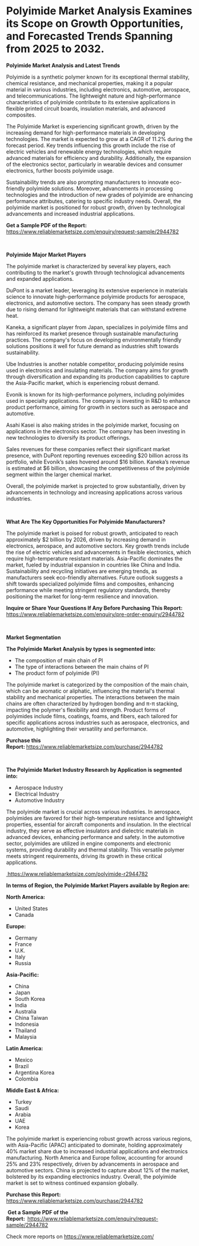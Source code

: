 <p><h1>Polyimide Market Analysis Examines its Scope on Growth Opportunities, and Forecasted Trends Spanning from 2025 to 2032.</h1></p><p><strong>Polyimide Market Analysis and Latest Trends</strong></p>
<p><p>Polyimide is a synthetic polymer known for its exceptional thermal stability, chemical resistance, and mechanical properties, making it a popular material in various industries, including electronics, automotive, aerospace, and telecommunications. The lightweight nature and high-performance characteristics of polyimide contribute to its extensive applications in flexible printed circuit boards, insulation materials, and advanced composites.</p><p>The Polyimide Market is experiencing significant growth, driven by the increasing demand for high-performance materials in developing technologies. The market is expected to grow at a CAGR of 11.2% during the forecast period. Key trends influencing this growth include the rise of electric vehicles and renewable energy technologies, which require advanced materials for efficiency and durability. Additionally, the expansion of the electronics sector, particularly in wearable devices and consumer electronics, further boosts polyimide usage.</p><p>Sustainability trends are also prompting manufacturers to innovate eco-friendly polyimide solutions. Moreover, advancements in processing technologies and the introduction of new grades of polyimide are enhancing performance attributes, catering to specific industry needs. Overall, the polyimide market is positioned for robust growth, driven by technological advancements and increased industrial applications.</p></p>
<p><strong>Get a Sample PDF of the Report:&nbsp;</strong> <a href="https://www.reliablemarketsize.com/enquiry/request-sample/2944782?utm_campaign=2754&utm_medium=2&utm_source=Github&utm_content=ia&utm_term=11032025&utm_id=polyimide">https://www.reliablemarketsize.com/enquiry/request-sample/2944782</a></p>
<p>&nbsp;</p>
<p><strong>Polyimide Major Market Players</strong></p>
<p><p>The polyimide market is characterized by several key players, each contributing to the market's growth through technological advancements and expanded applications. </p><p>DuPont is a market leader, leveraging its extensive experience in materials science to innovate high-performance polyimide products for aerospace, electronics, and automotive sectors. The company has seen steady growth due to rising demand for lightweight materials that can withstand extreme heat.</p><p>Kaneka, a significant player from Japan, specializes in polyimide films and has reinforced its market presence through sustainable manufacturing practices. The company's focus on developing environmentally friendly solutions positions it well for future demand as industries shift towards sustainability. </p><p>Ube Industries is another notable competitor, producing polyimide resins used in electronics and insulating materials. The company aims for growth through diversification and expanding its production capabilities to capture the Asia-Pacific market, which is experiencing robust demand.</p><p>Evonik is known for its high-performance polymers, including polyimides used in specialty applications. The company is investing in R&D to enhance product performance, aiming for growth in sectors such as aerospace and automotive.</p><p>Asahi Kasei is also making strides in the polyimide market, focusing on applications in the electronics sector. The company has been investing in new technologies to diversify its product offerings.</p><p>Sales revenues for these companies reflect their significant market presence, with DuPont reporting revenues exceeding $20 billion across its portfolio, while Evonik’s sales hovered around $16 billion. Kaneka’s revenue is estimated at $6 billion, showcasing the competitiveness of the polyimide segment within the larger chemical market.</p><p>Overall, the polyimide market is projected to grow substantially, driven by advancements in technology and increasing applications across various industries.</p></p>
<p>&nbsp;</p>
<p><strong>What Are The Key Opportunities For Polyimide Manufacturers?</strong></p>
<p><p>The polyimide market is poised for robust growth, anticipated to reach approximately $2 billion by 2026, driven by increasing demand in electronics, aerospace, and automotive sectors. Key growth trends include the rise of electric vehicles and advancements in flexible electronics, which require high-temperature resistant materials. Asia-Pacific dominates the market, fueled by industrial expansion in countries like China and India. Sustainability and recycling initiatives are emerging trends, as manufacturers seek eco-friendly alternatives. Future outlook suggests a shift towards specialized polyimide films and composites, enhancing performance while meeting stringent regulatory standards, thereby positioning the market for long-term resilience and innovation.</p></p>
<p><strong>Inquire or Share Your Questions If Any Before Purchasing This Report:</strong> <a href="https://www.reliablemarketsize.com/enquiry/pre-order-enquiry/2944782?utm_campaign=2754&utm_medium=2&utm_source=Github&utm_content=ia&utm_term=11032025&utm_id=polyimide">https://www.reliablemarketsize.com/enquiry/pre-order-enquiry/2944782</a></p>
<p>&nbsp;</p>
<p><strong>Market Segmentation</strong></p>
<p><strong>The Polyimide Market Analysis by types is segmented into:</strong></p>
<p><ul><li>The composition of main chain of PI</li><li>The type of interactions between the main chains of PI</li><li>The product form of polyimide (PI)</li></ul></p>
<p><p>The polyimide market is categorized by the composition of the main chain, which can be aromatic or aliphatic, influencing the material's thermal stability and mechanical properties. The interactions between the main chains are often characterized by hydrogen bonding and π-π stacking, impacting the polymer's flexibility and strength. Product forms of polyimides include films, coatings, foams, and fibers, each tailored for specific applications across industries such as aerospace, electronics, and automotive, highlighting their versatility and performance.</p></p>
<p><strong>Purchase this Report:&nbsp;</strong><a href="https://www.reliablemarketsize.com/purchase/2944782?utm_campaign=2754&utm_medium=2&utm_source=Github&utm_content=ia&utm_term=11032025&utm_id=polyimide">https://www.reliablemarketsize.com/purchase/2944782</a></p>
<p>&nbsp;</p>
<p><strong>The Polyimide Market Industry Research by Application is segmented into:</strong></p>
<p><ul><li>Aerospace Industry</li><li>Electrical Industry</li><li>Automotive Industry</li></ul></p>
<p><p>The polyimide market is crucial across various industries. In aerospace, polyimides are favored for their high-temperature resistance and lightweight properties, essential for aircraft components and insulation. In the electrical industry, they serve as effective insulators and dielectric materials in advanced devices, enhancing performance and safety. In the automotive sector, polyimides are utilized in engine components and electronic systems, providing durability and thermal stability. This versatile polymer meets stringent requirements, driving its growth in these critical applications.</p></p>
<p><a href="https://www.reliablemarketsize.com/polyimide-r2944782?utm_campaign=2754&utm_medium=2&utm_source=Github&utm_content=ia&utm_term=11032025&utm_id=polyimide">&nbsp;https://www.reliablemarketsize.com/polyimide-r2944782</a></p>
<p><strong>In terms of Region, the Polyimide Market Players available by Region are:</strong></p>
<p>
    <p> <strong> North America: </strong>
        <ul>
            <li>United States</li>
            <li>Canada</li>
        </ul>
        </p> 
    <p> <strong> Europe: </strong>
        <ul>
            <li>Germany</li>
            <li>France</li>
            <li>U.K.</li>
            <li>Italy</li>
            <li>Russia</li>
        </ul>
        </p> 
    <p> <strong> Asia-Pacific: </strong>
        <ul>
            <li>China</li>
            <li>Japan</li>
            <li>South Korea</li>
            <li>India</li>
            <li>Australia</li>
            <li>China Taiwan</li>
            <li>Indonesia</li>
            <li>Thailand</li>
            <li>Malaysia</li>
        </ul>
        </p> 
    <p> <strong> Latin America: </strong>
        <ul>
            <li>Mexico</li>
            <li>Brazil</li>
            <li>Argentina Korea</li>
            <li>Colombia</li>
        </ul>
        </p> 
    <p> <strong> Middle East & Africa: </strong>
        <ul>
            <li>Turkey</li>
            <li>Saudi</li>
            <li>Arabia</li>
            <li>UAE</li>
            <li>Korea</li>
        </ul>
    </p>
    </p>
<p><p>The polyimide market is experiencing robust growth across various regions, with Asia-Pacific (APAC) anticipated to dominate, holding approximately 40% market share due to increased industrial applications and electronics manufacturing. North America and Europe follow, accounting for around 25% and 23% respectively, driven by advancements in aerospace and automotive sectors. China is projected to capture about 12% of the market, bolstered by its expanding electronics industry. Overall, the polyimide market is set to witness continued expansion globally.</p></p>
<p><strong>Purchase this Report: </strong><a href="https://www.reliablemarketsize.com/purchase/2944782?utm_campaign=2754&utm_medium=2&utm_source=Github&utm_content=ia&utm_term=11032025&utm_id=polyimide">https://www.reliablemarketsize.com/purchase/2944782</a></p>
<p>&nbsp;<strong>Get a Sample PDF of the Report:&nbsp;&nbsp;</strong><a href="https://www.reliablemarketsize.com/enquiry/request-sample/2944782?utm_campaign=2754&utm_medium=2&utm_source=Github&utm_content=ia&utm_term=11032025&utm_id=polyimide">https://www.reliablemarketsize.com/enquiry/request-sample/2944782</a></p>
<p><strong></strong></p>
<p>Check more reports on <a href="https://www.reliablemarketsize.com/?utm_campaign=2754&utm_medium=2&utm_source=Github&utm_content=ia&utm_term=11032025&utm_id=polyimide">https://www.reliablemarketsize.com/</a></p>
